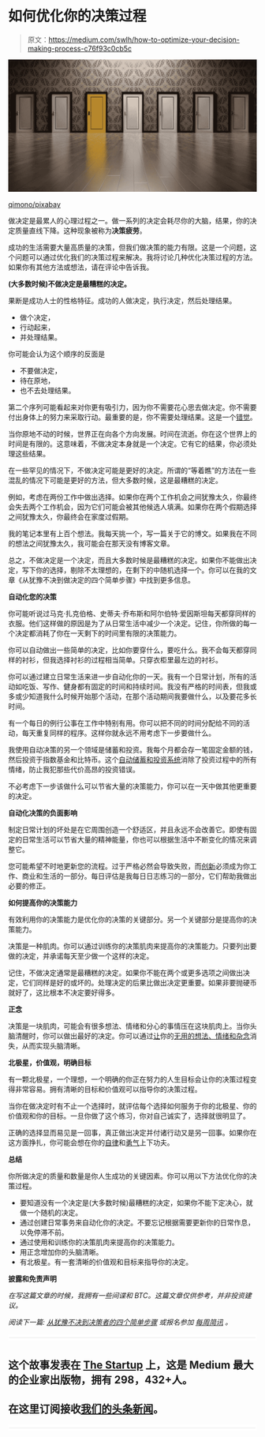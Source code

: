 # 如何优化你的决策过程

> 原文：<https://medium.com/swlh/how-to-optimize-your-decision-making-process-c76f93c0cb5c>

![](img/94952c4c7fe598a3a3d7402343c8008b.png)

[qimono/pixabay](https://pixabay.com/en/doors-choices-choose-open-decision-1767563/)

做决定是最累人的心理过程之一。做一系列的决定会耗尽你的大脑，结果，你的决定质量直线下降。这种现象被称为**决策疲劳**。

成功的生活需要大量高质量的决策，但我们做决策的能力有限。这是一个问题，这个问题可以通过优化我们的决策过程来解决。我将讨论几种优化决策过程的方法。如果你有其他方法或想法，请在评论中告诉我。

**(大多数时候)不做决定是最糟糕的决定。**

果断是成功人士的性格特征。成功的人做决定，执行决定，然后处理结果。

*   做个决定，
*   行动起来，
*   并处理结果。

你可能会认为这个顺序的反面是

*   不要做决定，
*   待在原地，
*   也不去处理结果。

第二个序列可能看起来对你更有吸引力，因为你不需要花心思去做决定。你不需要付出身体上的努力来采取行动。最重要的是，你不需要处理结果。这是一个[错觉](https://ideavisionaction.com/personal-development/you-are-delusional/)。

当你原地不动的时候，世界正在向各个方向发展。时间在流逝。你在这个世界上的时间是有限的。这意味着，不做决定本身就是一个决定。它有它的结果，你必须处理这些结果。

在一些罕见的情况下，不做决定可能是更好的决定。所谓的“等着瞧”的方法在一些混乱的情况下可能是更好的方法，但大多数时候，这是最糟糕的决定。

例如，考虑在两份工作中做出选择。如果你在两个工作机会之间犹豫太久，你最终会失去两个工作机会，因为它们可能会被其他候选人填满。如果你在两个假期选择之间犹豫太久，你最终会在家度过假期。

我的笔记本里有上百个想法。我每天挑一个，写一篇关于它的博文。如果我在不同的想法之间犹豫太久，我可能会在那天没有博客文章。

总之，不做决定是一个决定，而且大多数时候是最糟糕的决定。如果你不能做出决定，写下你的选择，剔除不太理想的，在剩下的中随机选择一个。你可以在我的文章《从犹豫不决到做决定的四个简单步骤》中找到更多信息。

**自动化您的决策**

你可能听说过马克·扎克伯格、史蒂夫·乔布斯和阿尔伯特·爱因斯坦每天都穿同样的衣服。他们这样做的原因是为了从日常生活中减少一个决定。记住，你所做的每一个决定都消耗了你在一天剩下的时间里有限的决策能力。

你可以自动做出一些简单的决定，比如你要穿什么，要吃什么。我不会每天都穿同样的衬衫，但我选择衬衫的过程相当简单。只穿衣柜里最左边的衬衫。

你可以通过建立日常生活来进一步自动化你的一天。我有一个日常计划，所有的活动如吃饭、写作、健身都有固定的时间和持续时间。我没有严格的时间表，但我或多或少知道我什么时候开始那个活动，在那个活动期间我要做什么，以及要花多长时间。

有一个每日的例行公事在工作中特别有用。你可以把不同的时间分配给不同的活动，每天重复同样的程序。这样你就永远不用考虑下一步要做什么。

我使用自动决策的另一个领域是储蓄和投资。我每个月都会存一笔固定金额的钱，然后投资于指数基金和比特币。这个[自动储蓄和投资系统](https://ideavisionaction.com/personal-development/miserable-or-peaceful-all-by-your-assumptions/)消除了投资过程中的所有情绪，防止我犯那些代价高昂的投资错误。

不必考虑下一步该做什么可以节省大量的决策能力，你可以在一天中做其他更重要的决定。

**自动化决策的负面影响**

制定日常计划的坏处是在它周围创造一个舒适区，并且永远不会改善它。即使有固定的日常生活可以节省大量的精神能量，你也可以根据生活中不断变化的情况来调整它。

您可能希望不时地更新您的流程。过于严格必然会导致失败，而[创新](https://ideavisionaction.com/personal-development/focus-or-innovate/)必须成为你工作、商业和生活的一部分。每日评估是我每日日志练习的一部分，它们帮助我做出必要的修正。

**如何提高你的决策能力**

有效利用你的决策能力是优化你的决策的关键部分。另一个关键部分是提高你的决策能力。

决策是一种肌肉。你可以通过训练你的决策肌肉来提高你的决策能力。只要列出要做的决定，并承诺每天至少做一个这样的决定。

记住，不做决定通常是最糟糕的决定。如果你不能在两个或更多选项之间做出决定，它们同样是好的或坏的。处理决定的后果比做出决定更重要。如果非要抛硬币就好了，这比根本不决定要好得多。

**正念**

决策是一块肌肉，可能会有很多想法、情绪和分心的事情压在这块肌肉上。当你头脑清醒时，你可以做出最好的决定。你可以通过[让](https://ideavisionaction.com/personal-development/how-long-does-it-take-to-let-go/)你的[无用的想法、情绪和杂念](https://ideavisionaction.com/personal-development/this-is-how-the-personal-development-industry-failed-us/)消失，从而实现头脑清晰。

**北极星，价值观，明确目标**

有一颗北极星，一个理想，一个明确的你正在努力的人生目标会让你的决策过程变得非常容易。拥有清晰的目标和价值观可以指导你的决策过程。

当你在做决定时有不止一个选择时，就评估每个选择如何服务于你的北极星、你的价值观和你的目标。一旦你做了这个练习，你对自己诚实了，选择就很明显了。

正确的选择显而易见是一回事，真正做出决定并付诸行动又是另一回事。如果你在这方面挣扎，你可能会想在你的[自律](https://ideavisionaction.com/personal-development/how-to-build-world-class-self-discipline-in-a-single-year/)和[勇气](https://ideavisionaction.com/personal-development/how-to-cultivate-world-class-courage-in-a-single-year/)上下功夫。

**总结**

你所做决定的质量和数量是你人生成功的关键因素。你可以用以下方法优化你的决策过程。

*   要知道没有一个决定是(大多数时候)最糟糕的决定，如果你不能下定决心，就做一个随机的决定。
*   通过创建日常事务来自动化你的决定。不要忘记根据需要更新你的日常作息，以免停滞不前。
*   通过使用和训练你的决策肌肉来提高你的决策能力。
*   用正念增加你的头脑清晰。
*   有北极星。有一套清晰的价值观和目标来指导你的决定。

**披露和免责声明**

*在写这篇文章的时候，我拥有一些间谍和 BTC。这篇文章仅供参考，并非投资建议。*

*阅读下一篇:* [*从犹豫不决到决策者的四个简单步骤*](https://ideavisionaction.com/personal-success/from-hesitant-to-decision-maker-in-four-simple-steps/) *或报名参加* [*每周简讯*](https://ideavisionaction.com/email-newsletter/) *。*

![](img/731acf26f5d44fdc58d99a6388fe935d.png)

## 这个故事发表在 [The Startup](https://medium.com/swlh) 上，这是 Medium 最大的企业家出版物，拥有 298，432+人。

## 在这里订阅接收[我们的头条新闻](http://growthsupply.com/the-startup-newsletter/)。

![](img/731acf26f5d44fdc58d99a6388fe935d.png)